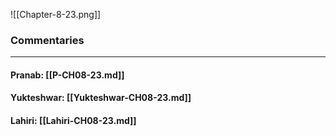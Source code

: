 ![[Chapter-8-23.png]]

### Commentaries

---

#### Pranab: [[P-CH08-23.md]]

#### Yukteshwar: [[Yukteshwar-CH08-23.md]]

#### Lahiri: [[Lahiri-CH08-23.md]]
